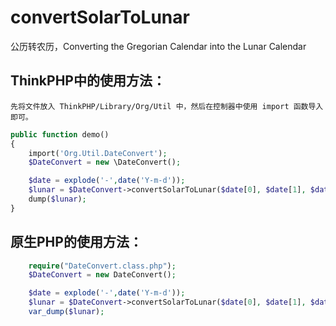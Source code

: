 # convertSolarToLunar
公历转农历，Converting the Gregorian Calendar into the Lunar Calendar


## ThinkPHP中的使用方法：
    先将文件放入 ThinkPHP/Library/Org/Util 中，然后在控制器中使用 import 函数导入即可。
```php
public function demo()
{
	import('Org.Util.DateConvert');
	$DateConvert = new \DateConvert();

	$date = explode('-',date('Y-m-d'));
	$lunar = $DateConvert->convertSolarToLunar($date[0], $date[1], $date[2]);
	dump($lunar);
}
```

## 原生PHP的使用方法：
```php
	require("DateConvert.class.php");
	$DateConvert = new DateConvert();

	$date = explode('-',date('Y-m-d'));
	$lunar = $DateConvert->convertSolarToLunar($date[0], $date[1], $date[2]);
	var_dump($lunar);
```
